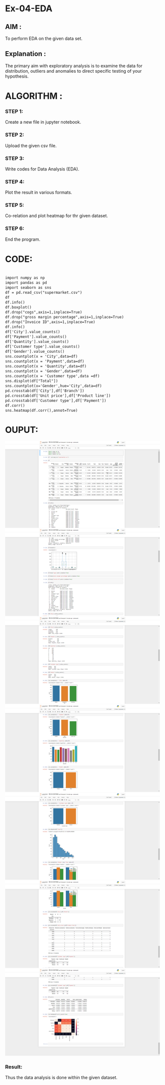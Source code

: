 # Ex-04-EDA

## AIM : 
To perform EDA on the given data set. 

## Explanation : 
The primary aim with exploratory analysis is to examine the data for distribution, outliers and anomalies to direct specific testing of your hypothesis.
 

# ALGORITHM :

### STEP 1: 
Create a new file in jupyter notebook.

### STEP 2: 
Upload the given csv file.

### STEP 3: 
Write codes for Data Analysis (EDA).

### STEP 4: 
Plot the result in various formats.

### STEP 5: 
Co-relation and plot heatmap for thr given dataset.

### STEP 6: 
End the program.

# CODE:
~~~

import numpy as np
import pandas as pd
import seaborn as sns
df = pd.read_csv("supermarket.csv")
df
df.info()
df.boxplot()
df.drop("cogs",axis=1,inplace=True)
df.drop("gross margin percentage",axis=1,inplace=True)
df.drop("Invoice ID",axis=1,inplace=True)
df.info()
df['City'].value_counts()
df['Payment'].value_counts()
df['Quantity'].value_counts()
df['Customer type'].value_counts()
df['Gender'].value_counts()
sns.countplot(x = 'City',data=df)
sns.countplot(x = 'Payment',data=df)
sns.countplot(x = 'Quantity',data=df)
sns.countplot(x = 'Gender',data=df)
sns.countplot(x = 'Customer type',data =df)
sns.displot(df["Total"])
sns.countplot(x='Gender',hue='City',data=df)
pd.crosstab(df['City'],df['Branch'])
pd.crosstab(df['Unit price'],df['Product line'])
pd.crosstab(df['Customer type'],df['Payment'])
df.corr()
sns.heatmap(df.corr(),annot=True)

~~~

# OUPUT:
![output](scr1.png)
![output](scr2.png)
![output](scr3.png)
![output](scr4.png)
![output](scr5.png)
![output](scr6.png)
![output](scr7.png)

### Result:
Thus the data analysis is done within the given dataset.
